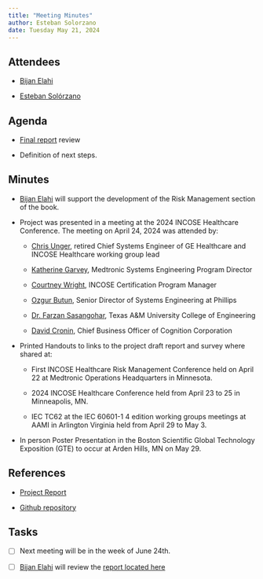 ```yaml
---
title: "Meeting Minutes"
author: Esteban Solorzano
date: Tuesday May 21, 2024
---
```


## Attendees

- [Bijan Elahi](mailto:bijan@medtechsafety.com)

- [Esteban Solórzano](mailto:esteban.solorzano@gmail.com)

## Agenda

- [Final report](https://soloesteban.github.io/masters_stevens/) review

- Definition of next steps.

## Minutes

- [Bijan Elahi](mailto:bijan@medtechsafety.com) will support the development of the Risk Management section of the book.

- Project was presented in a meeting at the 2024 INCOSE Healthcare Conference. The meeting on April 24, 2024 was attended by:

    - [Chris Unger](mailto:christopher.unger@gmail.com), retired Chief Systems Engineer of GE Healthcare and INCOSE Healthcare working group lead

    - [Katherine Garvey](mailto:katherine.m.garvey@medtronic.com), Medtronic Systems Engineering Program Director

    - [Courtney Wright](mailto:courtney.wright@v1decisions.com), INCOSE Certification Program Manager

    - [Ozgur Butun](mailto:ozgur.butun_1@philips.com),  Senior Director of Systems Engineering at Phillips

    - [Dr. Farzan Sasangohar](mailto:sasangohar@tamu.edu), Texas A&M University College of Engineering

    - [David Cronin](mailto:david.cronin@cognition.us), Chief Business Officer of Cognition Corporation

- Printed Handouts to links to the project draft report and survey where shared at:

    - First INCOSE Healthcare Risk Management Conference held on April 22 at Medtronic Operations Headquarters in Minnesota.

    - 2024 INCOSE Healthcare Conference held from April 23 to 25 in Minneapolis, MN.

    - IEC TC62 at the IEC 60601-1 4 edition working groups meetings at AAMI in Arlington Virginia held from April 29 to May 3.

- In person Poster Presentation in the Boston Scientific Global Technology Exposition (GTE) to occur at Arden Hills, MN on May 29.

## References

- [Project Report](https://soloesteban.github.io/masters_stevens/)

- [Github repository](https://github.com/soloesteban/masters_stevens)

## Tasks

- [ ] Next meeting will be in the week of June 24th.

- [ ] [Bijan Elahi](mailto:bijan@medtechsafety.com) will review the [report located here](https://soloesteban.github.io/masters_stevens/)


<!--

Some additional notes:
- INCOSE CAB representative for Boston Scientific.

- IEC TC62 for 60601-1 4th edition.

Sandy can help with the Regulatory chapter. People are interested in streamline approval of medical devices.

Monday 24th June, EST time, set meeting with Bijan. Afternoons are good.

-->